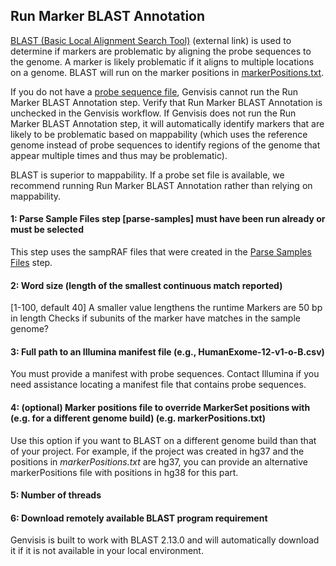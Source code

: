 ## Run Marker BLAST Annotation

[BLAST (Basic Local Alignment Search Tool)](https://blast.ncbi.nlm.nih.gov/Blast.cgi) (external link) is used to determine if markers are problematic by aligning the probe sequences to the genome. A marker is likely problematic if it aligns to multiple locations on a genome. BLAST will run on the marker positions in [markerPositions.txt](../#/documentation/RunTheGenvisisWorkflow--create-marker-positions-illumina).

If you do not have a [probe sequence file](../#/documentation/GetStarted--find-required-raw-data-files), Genvisis cannot run the Run Marker BLAST Annotation step. Verify that Run Marker BLAST Annotation is unchecked in the Genvisis workflow. If Genvisis does not run the Run Marker BLAST Annotation step, it will automatically identify markers that are likely to be problematic based on mappability (which uses the reference genome instead of probe sequences to identify regions of the genome that appear multiple times and thus may be problematic).

BLAST is superior to mappability. If a probe set file is available, we recommend running Run Marker BLAST Annotation rather than relying on mappability.

#### 1: Parse Sample Files step [parse-samples] must have been run already or must be selected
This step uses the sampRAF files that were created in the [Parse Samples Files](../#/documentation/RunTheGenvisisWorkflow--parse-sample-files-illumina) step.

#### 2: Word size (length of the smallest continuous match reported)
[1-100, default 40]
A smaller value lengthens the runtime
Markers are 50 bp in length
Checks if subunits of the marker have matches in the sample genome?

#### 3: Full path to an Illumina manifest file (e.g., HumanExome-12-v1-o-B.csv)
You must provide a manifest with probe sequences. Contact Illumina if you need assistance locating a manifest file that contains probe sequences.

#### 4: (optional) Marker positions file to override MarkerSet positions with (e.g. for a different genome build) (e.g. markerPositions.txt)
Use this option if you want to BLAST on a different genome build than that of your project. For example, if the project was created in hg37 and the positions in *markerPositions.txt* are hg37, you can provide an alternative markerPositions file with positions in hg38 for this part.

#### 5: Number of threads

#### 6: Download remotely available BLAST program requirement
Genvisis is built to work with BLAST 2.13.0 and will automatically download it if it is not available in your local environment.

